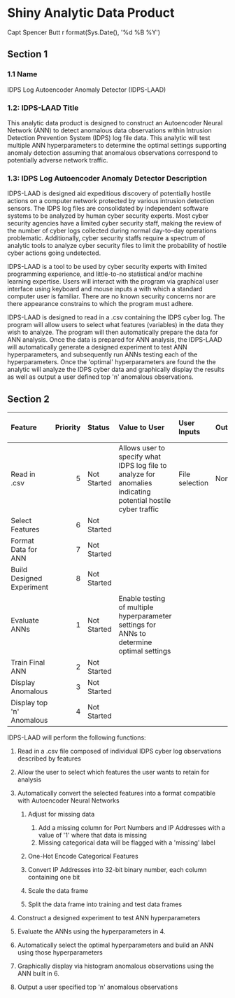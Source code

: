 Shiny Analytic Data Product
================
Capt Spencer Butt
r format(Sys.Date(), '%d %B %Y')

Section 1
---------

### 1.1 Name

IDPS Log Autoencoder Anomaly Detector (IDPS-LAAD)

### 1.2: IDPS-LAAD Title

This analytic data product is designed to construct an Autoencoder Neural Network (ANN) to detect anomalous data observations within Intrusion Detection Prevention System (IDPS) log file data. This analytic will test multiple ANN hyperparameters to determine the optimal settings supporting anomaly detection assuming that anomalous observations correspond to potentially adverse network traffic.

### 1.3: IDPS Log Autoencoder Anomaly Detector Description

IDPS-LAAD is designed aid expeditious discovery of potentially hostile actions on a computer network protected by various intrusion detection sensors. The IDPS log files are consolidated by independent software systems to be analyzed by human cyber security experts. Most cyber security agencies have a limited cyber security staff, making the review of the number of cyber logs collected during normal day-to-day operations problematic. Additionally, cyber security staffs require a spectrum of analytic tools to analyze cyber security files to limit the probability of hostile cyber actions going undetected.

IDPS-LAAD is a tool to be used by cyber security experts with limited programming experience, and little-to-no statistical and/or machine learning expertise. Users will interact with the program via graphical user interface using keyboard and mouse inputs a with which a standard computer user is familiar. There are no known security concerns nor are there appearance constrains to which the program must adhere.

IDPS-LAAD is designed to read in a .csv containing the IDPS cyber log. The program will allow users to select what features (variables) in the data they wish to analyze. The program will then automatically prepare the data for ANN analysis. Once the data is prepared for ANN analysis, the IDPS-LAAD will automatically generate a designed experiment to test ANN hyperparameters, and subsequently run ANNs testing each of the hyperparameters. Once the 'optimal' hyperparameters are found the the analytic will analyze the IDPS cyber data and graphically display the results as well as output a user defined top 'n' anomalous observations.

Section 2
---------

<table style="width:100%;">
<colgroup>
<col width="6%" />
<col width="7%" />
<col width="5%" />
<col width="11%" />
<col width="9%" />
<col width="6%" />
<col width="14%" />
<col width="23%" />
<col width="16%" />
</colgroup>
<thead>
<tr class="header">
<th align="left">Feature</th>
<th align="right">Priority</th>
<th align="left">Status</th>
<th align="left">Value to User</th>
<th align="left">User Inputs</th>
<th align="left">Outputs</th>
<th align="left">Purpose of Output</th>
<th align="left">Sufficient Time to Deadline?</th>
<th align="left">Required in Version?</th>
</tr>
</thead>
<tbody>
<tr class="odd">
<td align="left">Read in .csv</td>
<td align="right">5</td>
<td align="left">Not Started</td>
<td align="left">Allows user to specify what IDPS log file to analyze for anomalies indicating potential hostile cyber traffic</td>
<td align="left">File selection</td>
<td align="left">None</td>
<td align="left"></td>
<td align="left"></td>
<td align="left"></td>
</tr>
<tr class="even">
<td align="left">Select Features</td>
<td align="right">6</td>
<td align="left">Not Started</td>
<td align="left"></td>
<td align="left"></td>
<td align="left"></td>
<td align="left"></td>
<td align="left"></td>
<td align="left"></td>
</tr>
<tr class="odd">
<td align="left">Format Data for ANN</td>
<td align="right">7</td>
<td align="left">Not Started</td>
<td align="left"></td>
<td align="left"></td>
<td align="left"></td>
<td align="left"></td>
<td align="left"></td>
<td align="left"></td>
</tr>
<tr class="even">
<td align="left">Build Designed Experiment</td>
<td align="right">8</td>
<td align="left">Not Started</td>
<td align="left"></td>
<td align="left"></td>
<td align="left"></td>
<td align="left"></td>
<td align="left"></td>
<td align="left"></td>
</tr>
<tr class="odd">
<td align="left">Evaluate ANNs</td>
<td align="right">1</td>
<td align="left">Not Started</td>
<td align="left">Enable testing of multiple hyperparameter settings for ANNs to determine optimal settings</td>
<td align="left"></td>
<td align="left"></td>
<td align="left"></td>
<td align="left"></td>
<td align="left"></td>
</tr>
<tr class="even">
<td align="left">Train Final ANN</td>
<td align="right">2</td>
<td align="left">Not Started</td>
<td align="left"></td>
<td align="left"></td>
<td align="left"></td>
<td align="left"></td>
<td align="left"></td>
<td align="left"></td>
</tr>
<tr class="odd">
<td align="left">Display Anomalous</td>
<td align="right">3</td>
<td align="left">Not Started</td>
<td align="left"></td>
<td align="left"></td>
<td align="left"></td>
<td align="left"></td>
<td align="left"></td>
<td align="left"></td>
</tr>
<tr class="even">
<td align="left">Display top 'n' Anomalous</td>
<td align="right">4</td>
<td align="left">Not Started</td>
<td align="left"></td>
<td align="left"></td>
<td align="left"></td>
<td align="left"></td>
<td align="left"></td>
<td align="left"></td>
</tr>
</tbody>
</table>

IDPS-LAAD will perform the following functions:

1.  Read in a .csv file composed of individual IDPS cyber log observations described by features

2.  Allow the user to select which features the user wants to retain for analysis

3.  Automatically convert the selected features into a format compatible with Autoencoder Neural Networks
    1.  Adjust for missing data
        1.  Add a missing column for Port Numbers and IP Addresses with a value of '1' where that data is missing
        2.  Missing categorical data will be flagged with a 'missing' label

    2.  One-Hot Encode Categorical Features
    3.  Convert IP Addresses into 32-bit binary number, each column containing one bit
    4.  Scale the data frame
    5.  Split the data frame into training and test data frames

4.  Construct a designed experiment to test ANN hyperparameters

5.  Evaluate the ANNs using the hyperparameters in 4.

6.  Automatically select the optimal hyperparameters and build an ANN using those hyperparameters

7.  Graphically display via histogram anomalous observations using the ANN built in 6.

8.  Output a user specified top 'n' anomalous observations

